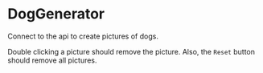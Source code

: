 # DogGenerator
Connect to the api to create pictures of dogs.

Double clicking a picture should remove the picture. Also, the `Reset` button should remove all pictures.
